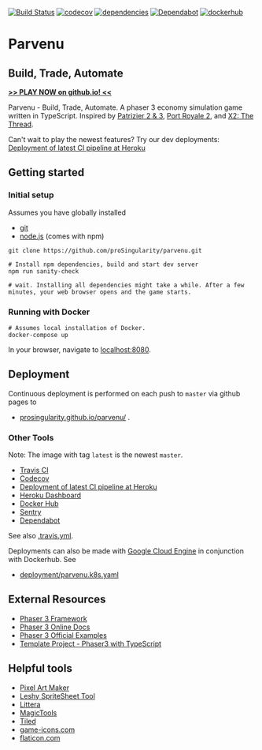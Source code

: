 [![Build Status](https://travis-ci.com/proSingularity/parvenu.svg?branch=master)](https://travis-ci.com/proSingularity/parvenu/builds)
[![codecov](https://codecov.io/gh/proSingularity/parvenu/branch/master/graph/badge.svg)](https://codecov.io/gh/proSingularity/parvenu)
[![dependencies](https://david-dm.org/proSingularity/parvenu.svg)]()
[![Dependabot](https://badgen.net/dependabot/dependabot/dependabot-core/?icon=dependabot)](https://app.dependabot.com/accounts/proSingularity)
[![dockerhub](https://badgen.net/docker/pulls/nonbiri/parvenu)](https://cloud.docker.com/repository/docker/nonbiri/parvenu)

# Parvenu

## Build, Trade, Automate

**[>> PLAY NOW on github.io! <<](https://prosingularity.github.io/parvenu/)**

Parvenu - Build, Trade, Automate. A phaser 3 economy simulation game written in TypeScript. Inspired by [Patrizier 2 & 3](https://en.wikipedia.org/wiki/Patrician_II:_Quest_for_Power), [Port Royale 2](https://en.wikipedia.org/wiki/Port_Royale_2), and [X2: The Thread](https://en.wikipedia.org/wiki/X2:_The_Threat).

Can't wait to play the newest features? Try our dev deployments:
[Deployment of latest CI pipeline at Heroku](https://parvenu-game.herokuapp.com/)

## Getting started

### Initial setup

Assumes you have globally installed

- [git](https://git-scm.com/)
- [node.js](https://nodejs.org/en/) (comes with npm)

```
git clone https://github.com/proSingularity/parvenu.git

# Install npm dependencies, build and start dev server
npm run sanity-check

# wait. Installing all dependencies might take a while. After a few minutes, your web browser opens and the game starts.
```

### Running with Docker

```
# Assumes local installation of Docker.
docker-compose up
```

In your browser, navigate to [localhost:8080](http://localhost:8080).

## Deployment

Continuous deployment is performed on each push to `master` via github pages to

- [prosingularity.github.io/parvenu/](https://prosingularity.github.io/parvenu/) .

### Other Tools

Note: The image with tag `latest` is the newest `master`.

- [Travis CI](https://travis-ci.com/proSingularity/parvenu/builds)
- [Codecov](https://codecov.io/gh/proSingularity/parvenu)
- [Deployment of latest CI pipeline at Heroku](https://parvenu-game.herokuapp.com/)
- [Heroku Dashboard](https://dashboard.heroku.com/apps/parvenu-game)
- [Docker Hub](https://cloud.docker.com/u/nonbiri/repository/docker/nonbiri/parvenu)
- [Sentry](https://sentry.io/)
- [Dependabot](https://app.dependabot.com/)

See also [.travis.yml](.travis.yml).

Deployments can also be made with [Google Cloud Engine](https://console.cloud.google.com/kubernetes) in conjunction with Dockerhub. See

- [deployment/parvenu.k8s.yaml](deployment/parvenu.k8s.yaml)

## External Resources

- [Phaser 3 Framework](https://github.com/photonstorm/phaser)
- [Phaser 3 Online Docs](https://photonstorm.github.io/phaser3-docs/index.html)
- [Phaser 3 Official Examples](https://github.com/photonstorm/phaser3-examples)
- [Template Project - Phaser3 with TypeScript](https://github.com/digitsensitive/phaser3-typescript)

## Helpful tools

- [Pixel Art Maker](http://pixelartmaker.com/)
- [Leshy SpriteSheet Tool](https://www.leshylabs.com/apps/sstool)
- [Littera](http://kvazars.com/littera)
- [MagicTools](https://github.com/ellisonleao/magictools)
- [Tiled](https://www.mapeditor.org)
- [game-icons.com](https://game-icons.net)
- [flaticon.com](https://www.flaticon.com)
